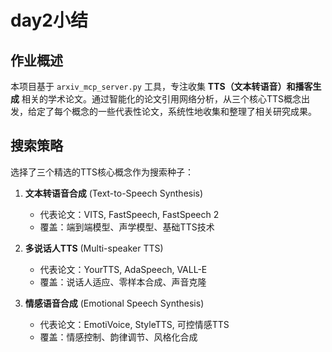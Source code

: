 # day2小结

## 作业概述
本项目基于 `arxiv_mcp_server.py` 工具，专注收集 **TTS（文本转语音）和播客生成** 相关的学术论文。通过智能化的论文引用网络分析，从三个核心TTS概念出发，给定了每个概念的一些代表性论文，系统性地收集和整理了相关研究成果。

## 搜索策略

选择了三个精选的TTS核心概念作为搜索种子：

1. **文本转语音合成** (Text-to-Speech Synthesis)
   - 代表论文：VITS, FastSpeech, FastSpeech 2
   - 覆盖：端到端模型、声学模型、基础TTS技术

2. **多说话人TTS** (Multi-speaker TTS)
   - 代表论文：YourTTS, AdaSpeech, VALL-E
   - 覆盖：说话人适应、零样本合成、声音克隆

3. **情感语音合成** (Emotional Speech Synthesis)
   - 代表论文：EmotiVoice, StyleTTS, 可控情感TTS
   - 覆盖：情感控制、韵律调节、风格化合成